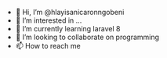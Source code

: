 - 👋 Hi, I’m @hlayisanicaronngobeni
- 👀 I’m interested in ...
- 🌱 I’m currently learning laravel 8
- 💞️ I’m looking to collaborate on programming
- 📫 How to reach me 

<!---
hlayisanicaronngobeni/hlayisanicaronngobeni is a ✨ special ✨ repository because its `README.md` (this file) appears on your GitHub profile.
You can click the Preview link to take a look at your changes.
--->
